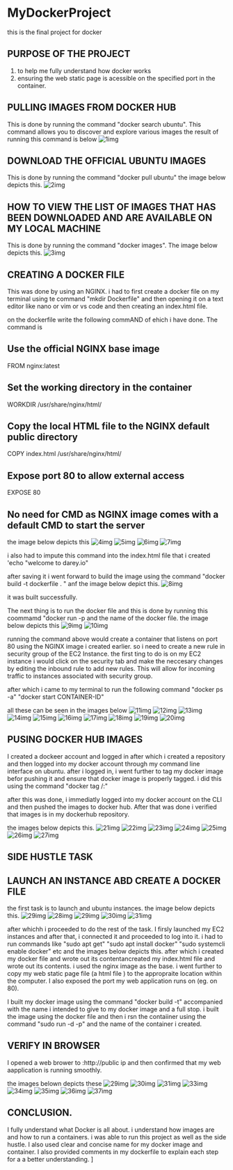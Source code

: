 # MyDockerProject
this is the final project for docker

## PURPOSE OF THE PROJECT
1. to help me fully understand how docker works 
2. ensuring the web static page is acessible  on the specified port in the container. 

## PULLING IMAGES FROM DOCKER HUB
This is done by running the command "docker search ubuntu". This command allows you to discover and explore various images 
the result of running this command is below 
![1img](./1img.png)


## DOWNLOAD THE OFFICIAL UBUNTU IMAGES
This is done by running the command "docker pull ubuntu"
the image below depicts this. 
![2img](./2img.png)

## HOW TO VIEW THE LIST OF IMAGES THAT HAS BEEN DOWNLOADED AND ARE AVAILABLE ON MY LOCAL MACHINE

This is done by running the command "docker images". The image below depicts this. 
![3img](./3img.png)

## CREATING A DOCKER FILE 
This was done by using an NGINX. i had to first create a docker file on my terminal using te command "mkdir Dockerfile" and then opening it on a text editor like nano or vim or vs code and then creating an index.html file. 

on the dockerfile write the following commAND of ehich i have done. The command is 

## Use the official NGINX base image
FROM nginx:latest

## Set the working directory in the container
WORKDIR  /usr/share/nginx/html/

## Copy the local HTML file to the NGINX default public directory
COPY index.html /usr/share/nginx/html/

## Expose port 80 to allow external access
EXPOSE 80

## No need for CMD as NGINX image comes with a default CMD to start the server

the image below depicts this 
![4img](./4img.png)
![5img](./5img.png)
![6img](./6img.png)
![7img](./7img.png)


i also had to impute this command into the index.html file that i created 'echo "welcome to darey.io"

after saving it i went forward to build the image using the command "docker build -t  dockerfile . " anf the image below depict this. 
![8img](./8img.png)

it was built successfully. 

The next thing is to run the docker file and this is done by running this coommamd "docker run -p and the name of the docker file. the image below depicts this
![9img](./9img.png)
![10img](./10img.png)

running the command above would create a container that listens on port 80 using the NGINX image i created earlier. so i need to create a new rule in security group of the EC2 Instance. 
the first ting to do is on my EC2 instance i would click on the security tab
and make the neccesary changes by editing the inbound rule to add new rules. This will allow for incoming traffic to instances associated with security group. 

after which i came to my terminal to run the following command
"docker ps -a"
"docker start CONTAINER-ID"

all these can be seen in the images below 
![11img](./11img.png)
![12img](./12img.png)
![13img](./13img.png)
![14img](./14img.png)
![15img](./15img.png)
![16img](./16img.png)
![17img](./17img.png)
![18img](./19img.png)
![19img](./19img.png)
![20img](./20img.png)

## PUSING DOCKER HUB IMAGES
I created a dockeer account and logged in after which i created a repository and then logged into my docker account through my command line interface on ubuntu. after i logged in, i went further to tag my docker image befor pushing it and ensure that docker image is properly tagged. i did this using the command "docker tag <your-image-name> <your-dockerhub-username>/<your-repository-name>:<tag>"

after this was done, i immediatly logged into my docker account on the CLI and then pushed the images to docker hub. 
After that was done i verified that images is in my dockerhub repository.

the images below depicts this. 
![21img](./21img.png)
![22img](./22img.png)
![23img](./23img.png)
![24img](./24img.png)
![25img](./25img.png)
![26img](./26img.png)
![27img](./27img.png)


## SIDE HUSTLE TASK
## LAUNCH AN INSTANCE ABD CREATE A DOCKER FILE 
the first task is to launch and ubuntu instances. the image below depicts this.
![29img](./29img.png)
![28img](./28img.png)
![29img](./29img.png)
![30img](./30img.png)
![31img](./31img.png) 

after whichh i proceeded to do the rest of the task. 
I firsly launched my EC2 instances and after that, i connected it and proceeded to log into it. i had to run commands like "sudo apt get" "sudo apt install docker" "sudo systemcli enable docker" etc and the images below depicts this. after which i created my docker file and wrote out its contentancreated my index.html file and wrote out its  contents. i used the nginx image as the base. i went further to copy my web static page file (a html file ) to the appropraite location within the computer. I also exposed the port my web application runs on (eg. on 80). 

I built my docker image using the command "docker build -t" accompanied with the name i intended to give to my docker image and a full stop. i built the image using the docker file and then i rsn the contaiiner using the command "sudo run -d -p" and the name of the container i created. 


## VERIFY IN BROWSER
I opened a web brower to :http://public ip and then confirmed that my web aapplication is running smoothly. 

the images belown depicts these
![29img](./29img.png)
![30img](./30img.png)
![31img](./31img.png)
![33img](./33img.png)
![34img](./34img.png)
![35img](./35img.png)
![36img](./36img.png)
![37img](./37img.png)
                                        
                                        
## CONCLUSION. 

I fully understand what Docker is all about. i understand how images are and how to run a containers. i was able to run this project as well as the side hustle.  I also used clear and concise name for my docker image and container. I also provided comments in my dockerfile to  explain each step for a a better understanding.                                                                                                                                                                                                                                                                                                                                                                                                                                                                                                                                                                                                                                                                                                                                                                                                                                                                                                                                                                                                                                                                                                                                                                                                                                                                                                                                                                                                                                                                                                                                                                                                                                                                                                                                                                                                                                                                                                                                                                                                                                                                                                                                                                                                                                                                                                                                                                                                                                                                                                                                                                                                                                                                                                                                                                                                                                                                                                                                                                                                                                                                                                                                                                                                                                                                                                                                                                                                                                                                                                                                                                                                                                                                                                                                                                                                                                                                                                                                                                                                                                                                                                                                                                                                                                                                                                                                                                                                                                                                                                                                                                                                                                                                                                                                                                                                                                                                                                                                                                                                                                                                                                                                                                                                                                                                                                                                                                                                                                                                                                                                                                                                                                                                                                                                                                                                                                                                                                                                                                                                                                                                                                                                                                                                                                                                                                                                                                                                                                                                                                                                                                                                                                                                                                                                                                                                                                                                                                                                                                                                                                                                                                                                                                                                                                                                                                                                                                                                                                                                                                                                                                                                                                                                                                                                                                         ]